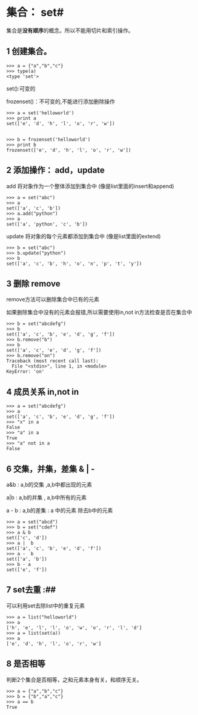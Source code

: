 

# 集合： set#

集合是**没有顺序**的概念。所以不能用切片和索引操作。 


## 1 创建集合。 ##

	>>> a = {"a","b","c"}
	>>> type(a)
	<type 'set'>
 

set():可变的


frozenset()：不可变的,不能进行添加删除操作

	
	
	>>> a = set('helloworld')
	>>> print a
	set(['e', 'd', 'h', 'l', 'o', 'r', 'w'])
 
	 
	>>> b = frozenset('helloworld') 
	>>> print b
	frozenset(['e', 'd', 'h', 'l', 'o', 'r', 'w'])
 
## 2 添加操作： add，update ##

add 将对象作为一个整体添加到集合中 (像是list里面的insert和append)


	>>> a = set("abc")
	>>> a
	set(['a', 'c', 'b'])
	>>> a.add("python")
	>>> a
	set(['a', 'python', 'c', 'b'])


update 将对象的每个元素都添加到集合中  (像是list里面的extend)

	>>> b = set("abc")
	>>> b.update("python")
	>>> b
	set(['a', 'c', 'b', 'h', 'o', 'n', 'p', 't', 'y'])

## 3 删除 remove ##
	
remove方法可以删除集合中已有的元素

如果删除集合中没有的元素会报错,所以需要使用in,not in方法检查是否在集合中

	>>> b = set("abcdefg")
	>>> b
	set(['a', 'c', 'b', 'e', 'd', 'g', 'f'])
	>>> b.remove("b")
	>>> b
	set(['a', 'c', 'e', 'd', 'g', 'f'])
	>>> b.remove("on")
	Traceback (most recent call last):
	  File "<stdin>", line 1, in <module>
	KeyError: 'on'

## 4 成员关系 in,not in ##
	
	>>> a = set("abcdefg")
	>>> a
	set(['a', 'c', 'b', 'e', 'd', 'g', 'f'])
	>>> "x" in a
	False
	>>> "a" in a 
	True
	>>> "a" not in a
	False


## 6 交集，并集，差集 & | - ##

 
a&b : a,b的交集 ,a,b中都出现的元素
 
a|b : a,b的并集 , a,b中所有的元素

a - b : a,b的差集 : a 中的元素 除去b中的元素
 

	
	>>> a = set("abcd") 
	>>> b = set("cdef")
	>>> a & b
	set(['c', 'd'])
	>>> a |  b
	set(['a', 'c', 'b', 'e', 'd', 'f'])
	>>> a -  b
	set(['a', 'b'])
	>>> b - a
	set(['e', 'f'])


## 7 set去重 :##

可以利用set去除list中的重复元素

	>>> a = list("helloworld")
	>>> a
	['h', 'e', 'l', 'l', 'o', 'w', 'o', 'r', 'l', 'd']
	>>> a = list(set(a))
	>>> a
	['e', 'd', 'h', 'l', 'o', 'r', 'w']


 

 

## 8 是否相等

判断2个集合是否相等，之和元素本身有关，和顺序无关。

	>>> a = {"a","b","c"}
	>>> b = {"b","a","c"}
	>>> a == b
	True


